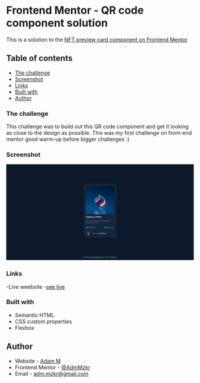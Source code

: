 # Frontend Mentor - QR code component solution

This is a solution to the [NFT preview card component on Frontend Mentor](https://www.frontendmentor.io/challenges/nft-preview-card-component-SbdUL_w0U)

## Table of contents

- [The challenge](#the-challenge)
- [Screenshot](#screenshot)
- [Links](#links)
- [Built with](#built-with)
- [Author](#author)

### The challenge

This challenge was to build out this QR code component and get it looking as close to the design as possible. 
This was my first challenge on front-end mentor good warm-up before bigger challenges :)

### Screenshot
![](images/NFT-card-view.png)

### Links 

-Live weebsite -[see live](https://adammzkr.github.io/Front-End-Mentor/NFT-card-component/index.html)


### Built with

- Semantic HTML
- CSS custom properties
- Flexbox
 
## Author

- Website - [Adam M](https://github.com/AdamMzkr)
- Frontend Mentor - [@AdmMzkr](https://www.frontendmentor.io/profile/AdamMzkr)
- Email - [adm.mzkr@gmail.com](adm.mzkr@gmail.com)
